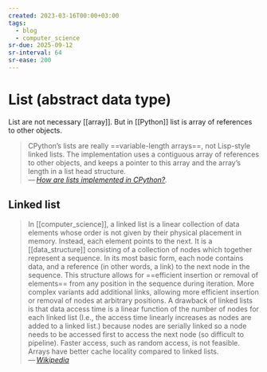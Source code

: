 ```yaml
---
created: 2023-03-16T00:00+03:00
tags:
  - blog
  - computer_science
sr-due: 2025-09-12
sr-interval: 64
sr-ease: 200
---
```


# List (abstract data type)

List are not necessary [[array]]. But in [[Python]] list is array of references
to other objects.

> CPython’s lists are really ==variable-length arrays==, not Lisp-style linked
> lists. The implementation uses a contiguous array of references to other
> objects, and keeps a pointer to this array and the array’s length in a list
> head structure.\
> — <cite>[How are lists implemented in CPython?](https://docs.python.org/3/faq/design.html#how-are-lists-implemented-in-cpython).</cite>

## Linked list

> In [[computer_science]], a linked list is a linear collection of data elements
> whose order is not given by their physical placement in memory. Instead, each
> element points to the next. It is a [[data_structure]] consisting of a
> collection of nodes which together represent a sequence. In its most basic
> form, each node contains data, and a reference (in other words, a link) to the
> next node in the sequence. This structure allows for ==efficient insertion or
> removal of elements== from any position in the sequence during iteration. More
> complex variants add additional links, allowing more efficient insertion or
> removal of nodes at arbitrary positions. A drawback of linked lists is that
> data access time is a linear function of the number of nodes for each linked
> list (I.e., the access time linearly increases as nodes are added to a linked
> list.) because nodes are serially linked so a node needs to be accessed first
> to access the next node (so difficult to pipeline). Faster access, such as
> random access, is not feasible. Arrays have better cache locality compared to
> linked lists.\
> — <cite>[Wikipedia](https://en.wikipedia.org/wiki/Linked_list)</cite>
